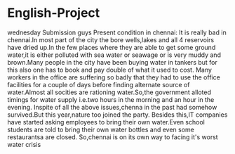 # English-Project
wednesday Submission
guys 
Present condition in chennai:
It is really bad in chennai.In most part of the city the bore wells,lakes and all 4 reservoirs have dried up.In the few places where they are able to get some ground water,it is either polluted with sea water or seawage or is very muddy and brown.Many people in the city have been buying water in tankers but for this also one has to book and pay double of what it used to cost.
Many workers in the office are suffering so badly that they had to use the office facilities for a couple of days before finding alternate source of water.Almost all socities are rationing water.So,the government alloted timings for water supply i.e.two hours in the morning and an hour in the evening.
Inspite of all the above issues,chenna in the past had somehow survived.But this year,nature too joined the party.
Besides this,IT companies have started asking employees to bring their own water.Even school students are told to bring their own water bottles and even some restaurantsa are closed.
So,chennai is on its own way to facing it's worst water crisis
